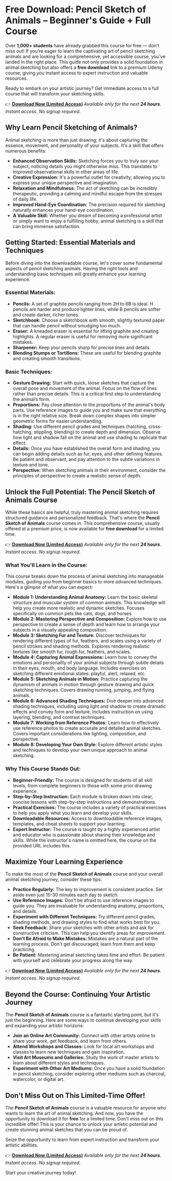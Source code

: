 # Free Download: Pencil Sketch of Animals – Beginner's Guide + Full Course

Over **1,000+ students** have already grabbed this course for free — don’t miss out! If you're eager to learn the captivating art of pencil sketching animals and are looking for a comprehensive, yet accessible course, you've landed in the right place. This guide not only provides a solid foundation in animal sketching but also offers a **free download** link to a premium Udemy course, giving you instant access to expert instruction and valuable resources.

Ready to embark on your artistic journey? Get immediate access to a full course that will transform your sketching skills.

👉 [**Download Now (Limited Access)**](https://udemywork.com/pencil-sketch-of-animals)
_Available only for the next **24 hours**. Instant access. No signup required._

## Why Learn Pencil Sketching of Animals?

Animal sketching is more than just drawing; it's about capturing the essence, movement, and personality of your subjects. It's a skill that offers numerous benefits:

*   **Enhanced Observation Skills:** Sketching forces you to truly *see* your subject, noticing details you might otherwise miss. This translates to improved observational skills in other areas of life.
*   **Creative Expression:** It's a powerful outlet for creativity, allowing you to express your unique perspective and imagination.
*   **Relaxation and Mindfulness:** The act of sketching can be incredibly therapeutic, providing a calming and mindful escape from the stresses of daily life.
*   **Improved Hand-Eye Coordination:** The precision required for sketching naturally enhances your hand-eye coordination.
*   **A Valuable Skill:**  Whether you dream of becoming a professional artist or simply want to enjoy a fulfilling hobby, animal sketching is a skill that can bring immense satisfaction.

## Getting Started: Essential Materials and Techniques

Before diving into the downloadable course, let's cover some fundamental aspects of pencil sketching animals. Having the right tools and understanding basic techniques will greatly enhance your learning experience.

### Essential Materials:

*   **Pencils:** A set of graphite pencils ranging from 2H to 6B is ideal. H pencils are harder and produce lighter lines, while B pencils are softer and create darker, richer tones.
*   **Sketchbook:** Choose a sketchbook with smooth, slightly textured paper that can handle pencil without smudging too much.
*   **Eraser:** A kneaded eraser is essential for lifting graphite and creating highlights. A regular eraser is useful for removing more significant mistakes.
*   **Sharpener:** Keep your pencils sharp for precise lines and details.
*   **Blending Stumps or Tortillons:** These are useful for blending graphite and creating smooth transitions.

### Basic Techniques:

*   **Gesture Drawing:** Start with quick, loose sketches that capture the overall pose and movement of the animal. Focus on the flow of lines rather than precise details. This is a critical first step to understanding the animal’s form.
*   **Proportions:** Pay close attention to the proportions of the animal's body parts. Use reference images to guide you and make sure that everything is in the right relative size. Break down complex shapes into simpler geometric forms for easier understanding.
*   **Shading:** Use different pencil grades and techniques (hatching, cross-hatching, stippling, blending) to create depth and dimension. Observe how light and shadow fall on the animal and use shading to replicate that effect.
*   **Details:** Once you have established the overall form and shading, you can begin adding details such as fur, eyes, and other defining features. Be patient and observant, and pay attention to the subtle variations in texture and tone.
*   **Perspective:**  When sketching animals in their environment, consider the principles of perspective to create a realistic sense of depth.

## Unlock the Full Potential: The Pencil Sketch of Animals Course

While these basics are helpful, truly mastering animal sketching requires structured guidance and personalized feedback. That's where the **Pencil Sketch of Animals** course comes in. This comprehensive course, usually offered at a premium price, is now available for **free download** for a limited time.

👉 [**Download Now (Limited Access)**](https://udemywork.com/pencil-sketch-of-animals)
_Available only for the next **24 hours**. Instant access. No signup required._

### What You'll Learn in the Course:

This course breaks down the process of animal sketching into manageable modules, guiding you from beginner basics to more advanced techniques. Here's a glimpse of what you can expect:

*   **Module 1: Understanding Animal Anatomy:** Learn the basic skeletal structure and muscular system of common animals. This knowledge will help you create more realistic and dynamic sketches. Focuses specifically on common pets like cats, dogs, and horses.
*   **Module 2: Mastering Perspective and Composition:** Explore how to use perspective to create a sense of depth and learn how to arrange your subjects in a visually appealing composition.
*   **Module 3: Sketching Fur and Texture:** Discover techniques for rendering different types of fur, feathers, and scales using a variety of pencil strokes and shading methods. Explores rendering realistic textures like smooth fur, rough fur, feathers, and scales.
*   **Module 4: Capturing Animal Expressions:** Learn how to convey the emotions and personality of your animal subjects through subtle details in their eyes, mouth, and body language. Includes exercises on sketching different emotional states: playful, alert, relaxed, etc.
*   **Module 5: Sketching Animals in Motion:** Practice capturing the dynamism of animals in motion through gesture drawing and quick sketching techniques. Covers drawing running, jumping, and flying animals.
*   **Module 6: Advanced Shading Techniques:** Dive deeper into advanced shading techniques, including using light and shadow to create dramatic effects and convey form and texture. Includes instruction on using layering, blending, and contrast techniques.
*   **Module 7: Working from Reference Photos:** Learn how to effectively use reference photos to create accurate and detailed animal sketches. Covers important considerations like lighting, composition, and perspective.
*   **Module 8: Developing Your Own Style:** Explore different artistic styles and techniques to develop your own unique approach to animal sketching.

### Why This Course Stands Out:

*   **Beginner-Friendly:** The course is designed for students of all skill levels, from complete beginners to those with some prior drawing experience.
*   **Step-by-Step Instruction:** Each module is broken down into clear, concise lessons with step-by-step instructions and demonstrations.
*   **Practical Exercises:** The course includes a variety of practical exercises to help you apply what you learn and develop your skills.
*   **Downloadable Resources:** Access to downloadable reference images, templates, and cheat sheets to support your learning.
*   **Expert Instructor:** The course is taught by a highly experienced artist and educator who is passionate about sharing their knowledge and skills. While the instructor's name is omitted here, the course on the provided URL includes this.

## Maximize Your Learning Experience

To make the most of the **Pencil Sketch of Animals** course and your overall animal sketching journey, consider these tips:

*   **Practice Regularly:** The key to improvement is consistent practice. Set aside even just 15-30 minutes each day to sketch.
*   **Use Reference Images:** Don't be afraid to use reference images to guide you. They are invaluable for understanding anatomy, proportions, and details.
*   **Experiment with Different Techniques:** Try different pencil grades, shading methods, and drawing styles to find what works best for you.
*   **Seek Feedback:** Share your sketches with other artists and ask for constructive criticism. This can help you identify areas for improvement.
*   **Don't Be Afraid to Make Mistakes:** Mistakes are a natural part of the learning process. Don't get discouraged; learn from them and keep practicing.
*   **Be Patient:** Mastering animal sketching takes time and effort. Be patient with yourself and celebrate your progress along the way.

👉 [**Download Now (Limited Access)**](https://udemywork.com/pencil-sketch-of-animals)
_Available only for the next **24 hours**. Instant access. No signup required._

## Beyond the Course: Continuing Your Artistic Journey

The **Pencil Sketch of Animals** course is a fantastic starting point, but it's just the beginning. Here are some ways to continue developing your skills and expanding your artistic horizons:

*   **Join an Online Art Community:** Connect with other artists online to share your work, get feedback, and learn from others.
*   **Attend Workshops and Classes:** Look for local art workshops and classes to learn new techniques and gain inspiration.
*   **Visit Art Museums and Galleries:** Study the work of master artists to learn about different styles and techniques.
*   **Experiment with Other Art Mediums:** Once you have a solid foundation in pencil sketching, consider exploring other mediums such as charcoal, watercolor, or digital art.

## Don't Miss Out on This Limited-Time Offer!

The **Pencil Sketch of Animals** course is a valuable resource for anyone who wants to learn the art of animal sketching. And now, you have the opportunity to download it for **free** for a limited time. Don't miss out on this incredible offer! This is your chance to unlock your artistic potential and create stunning animal sketches that you can be proud of.

Seize the opportunity to learn from expert instruction and transform your artistic abilities.

👉 [**Download Now (Limited Access)**](https://udemywork.com/pencil-sketch-of-animals)
_Available only for the next **24 hours**. Instant access. No signup required._

Start your creative journey today!
